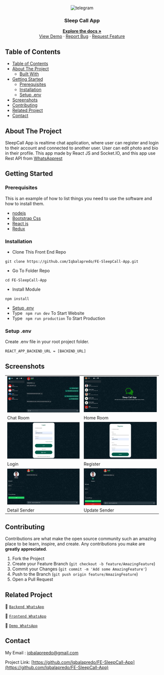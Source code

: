 <br />
<p align="center">
<div align="center">
  <img height="150" src="https://i.ibb.co/pX8CFK5/chat.png" alt="telegram" border="0"/>
</div>
  <h3 align="center">Sleep Call App</h3>
  <p align="center">
    <a href="https://github.com/Iqbalapredo/FE-SleepCall-App"><strong>Explore the docs »</strong></a>
    <br />
    <a href="https://fe-sleepcall-app.vercel.app/">View Demo</a>
    ·
    <a href="">Report Bug</a>
    ·
    <a href="">Request Feature</a>
  </p>
</p>

<!-- TABLE OF CONTENTS -->

## Table of Contents

- [Table of Contents](#table-of-contents)
- [About The Project](#about-the-project)
  - [Built With](#built-with)
- [Getting Started](#getting-started)
  - [Prerequisites](#prerequisites)
  - [Installation](#installation)
  - [Setup .env](#setup-env)
- [Screenshots](#screenshots)
- [Contributing](#contributing)
- [Related Project](#related-project)
- [Contact](#contact)

<!-- ABOUT THE PROJECT -->

## About The Project

SleepCall App is realtime chat application, where user can register and login to their account and connected to another user. User can edit photo and bio in their profile. This app made by React JS and Socket.IO, and this app use Rest API from [WhatsApprest](https://be-whataapp-production.up.railway.app/)

<!-- GETTING STARTED -->

## Getting Started

### Prerequisites

This is an example of how to list things you need to use the software and how to install them.

- [nodejs](https://nodejs.org/en/download/)
- [Bootstrap Css](https://getbootstrap.com/)
- [React js](https://reactjs.org/)
- [Redux](https://redux.js.org/)

### Installation

- Clone This Front End Repo

```
git clone https://github.com/Iqbalapredo/FE-SleepCall-App.git
```

- Go To Folder Repo

```
cd FE-SleepCall-App
```

- Install Module

```
npm install
```

- <a href="#setup-env">Setup .env</a>
- Type ` npm run dev` To Start Website
- Type ` npm run production` To Start Production

### Setup .env

Create .env file in your root project folder.

```
REACT_APP_BACKEND_URL = [BACKEND_URL]
```

<!-- ROADMAP -->

## Screenshots

<table>
 <tr>
    <td><img width="350px" src="./documentation/room.png"  border="0" border="0" alt="1" /></td>
    <td> <img width="350px" src="./documentation/home wa.png" \ border="0"  border="0"  border="0"  alt="2" /></td>
  </tr>
   <tr>
    <td>Chat Room</td>
    <td>Home Room</td>
  </tr>

  <tr>
    <td><img width="350px" src="./documentation/login.png"  border="0" border="0" alt="3" /> </td>
     <td><img width="350px" src="./documentation/register.png"  border="0" border="0" alt="4" /></td>
  </tr>
   <tr>
    <td>Login</td>
     <td>Register</td>
  </tr>
   <tr>
    <td><img width="350px" src="./documentation/detailSender.png"  border="0" border="0" alt="3" /> </td>
     <td><img width="350px" src="./documentation/update.png"  border="0" border="0" alt="4" /></td>
  </tr>
   <tr>
    <td>Detail Sender</td>
     <td>Update Sender</td>
  </tr>
  
 
</table>

<!-- CONTRIBUTING -->

## Contributing

Contributions are what make the open source community such an amazing place to be learn, inspire, and create. Any contributions you make are **greatly appreciated**.

1. Fork the Project
2. Create your Feature Branch (`git checkout -b feature/AmazingFeature`)
3. Commit your Changes (`git commit -m 'Add some AmazingFeature'`)
4. Push to the Branch (`git push origin feature/AmazingFeature`)
5. Open a Pull Request

## Related Project

:rocket: [`Backend WhatsApp`](https://github.com/Iqbalapredo/BE-WhataApp)

:rocket: [`Frontend WhatsApp`](https://github.com/Iqbalapredo/FE-SleepCall-App)

:rocket: [`Demo WhatsApp`](https://fe-sleepcall-app.vercel.app)

<!-- CONTACT -->

## Contact

My Email : iqbalapreedo@gmail.com

Project Link: [https://github.com/Iqbalapredo/FE-SleepCall-App](https://github.com/Iqbalapredo/FE-SleepCall-App)
